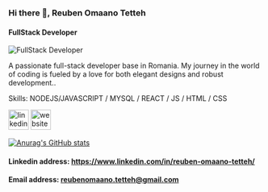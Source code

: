 ### Hi there 👋, Reuben Omaano Tetteh
#### FullStack Developer
![FullStack Developer](https://www.linkedin.com/in/reuben-omaano-tetteh/overlay/background-image/)

A passionate full-stack developer base in Romania. My journey in the world of coding is fueled by a love for both elegant designs and robust development..

Skills: NODEJS/JAVASCRIPT / MYSQL  / REACT / JS / HTML / CSS



[<img src='https://cdn.jsdelivr.net/npm/simple-icons@3.0.1/icons/linkedin.svg' alt='linkedin' height='40'>](https://www.linkedin.com/in/https://www.linkedin.com/in/reuben-omaano-tetteh//)  [<img src='https://cdn.jsdelivr.net/npm/simple-icons@3.0.1/icons/icloud.svg' alt='website' height='40'>](https://reuben-omaano-tetteh.vercel.app/)  



[![Anurag's GitHub stats](https://github-readme-stats.vercel.app/api?username=rkotchamp)](https://github.com/anuraghazra/github-readme-stats)


#### Linkedin address: https://www.linkedin.com/in/reuben-omaano-tetteh/
#### Email address: reubenomaano.tetteh@gmail.com
